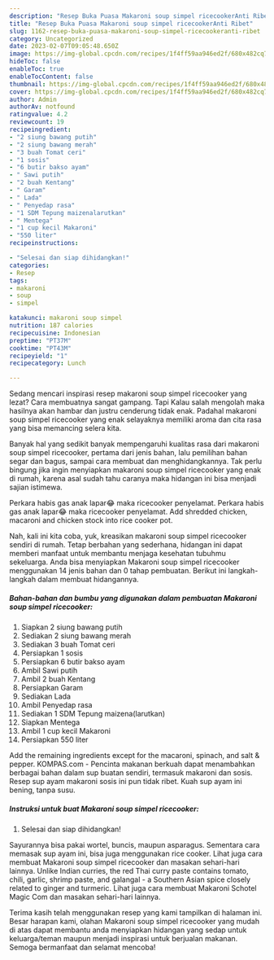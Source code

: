 ```yaml
---
description: "Resep Buka Puasa Makaroni soup simpel ricecookerAnti Ribet"
title: "Resep Buka Puasa Makaroni soup simpel ricecookerAnti Ribet"
slug: 1162-resep-buka-puasa-makaroni-soup-simpel-ricecookeranti-ribet
category: Uncategorized
date: 2023-02-07T09:05:48.650Z
image: https://img-global.cpcdn.com/recipes/1f4ff59aa946ed2f/680x482cq70/makaroni-soup-simpel-ricecooker-foto-resep-utama.jpg
hideToc: false
enableToc: true
enableTocContent: false
thumbnail: https://img-global.cpcdn.com/recipes/1f4ff59aa946ed2f/680x482cq70/makaroni-soup-simpel-ricecooker-foto-resep-utama.jpg
cover: https://img-global.cpcdn.com/recipes/1f4ff59aa946ed2f/680x482cq70/makaroni-soup-simpel-ricecooker-foto-resep-utama.jpg
author: Admin
authorAv: notfound
ratingvalue: 4.2
reviewcount: 19
recipeingredient:
- "2 siung bawang putih"
- "2 siung bawang merah"
- "3 buah Tomat ceri"
- "1 sosis"
- "6 butir bakso ayam"
- " Sawi putih"
- "2 buah Kentang"
- " Garam"
- " Lada"
- " Penyedap rasa"
- "1 SDM Tepung maizenalarutkan"
- " Mentega"
- "1 cup kecil Makaroni"
- "550 liter"
recipeinstructions:

- "Selesai dan siap dihidangkan!"
categories:
- Resep
tags:
- makaroni
- soup
- simpel

katakunci: makaroni soup simpel 
nutrition: 187 calories
recipecuisine: Indonesian
preptime: "PT37M"
cooktime: "PT43M"
recipeyield: "1"
recipecategory: Lunch

---
```



Sedang mencari inspirasi resep makaroni soup simpel ricecooker yang lezat? Cara membuatnya sangat gampang. Tapi Kalau salah mengolah maka hasilnya akan hambar dan justru cenderung tidak enak. Padahal makaroni soup simpel ricecooker yang enak selayaknya memiliki aroma dan cita rasa yang bisa memancing selera kita.


Banyak hal yang sedikit banyak mempengaruhi kualitas rasa dari makaroni soup simpel ricecooker, pertama dari jenis bahan, lalu pemilihan bahan segar dan bagus, sampai cara membuat dan menghidangkannya. Tak perlu bingung jika ingin menyiapkan makaroni soup simpel ricecooker yang enak di rumah, karena asal sudah tahu caranya maka hidangan ini bisa menjadi sajian istimewa.

Perkara habis gas anak lapar😂 maka ricecooker penyelamat. Perkara habis gas anak lapar😂 maka ricecooker penyelamat. Add shredded chicken, macaroni and chicken stock into rice cooker pot.


Nah, kali ini kita coba, yuk, kreasikan makaroni soup simpel ricecooker sendiri di rumah. Tetap berbahan yang sederhana, hidangan ini dapat memberi manfaat untuk membantu menjaga kesehatan tubuhmu sekeluarga. Anda bisa menyiapkan Makaroni soup simpel ricecooker menggunakan 14 jenis bahan dan 0 tahap pembuatan. Berikut ini langkah-langkah dalam membuat hidangannya.

<!--inarticleads1-->

##### Bahan-bahan dan bumbu yang digunakan dalam pembuatan Makaroni soup simpel ricecooker:

1. Siapkan 2 siung bawang putih
1. Sediakan 2 siung bawang merah
1. Sediakan 3 buah Tomat ceri
1. Persiapkan 1 sosis
1. Persiapkan 6 butir bakso ayam
1. Ambil  Sawi putih
1. Ambil 2 buah Kentang
1. Persiapkan  Garam
1. Sediakan  Lada
1. Ambil  Penyedap rasa
1. Sediakan 1 SDM Tepung maizena(larutkan)
1. Siapkan  Mentega
1. Ambil 1 cup kecil Makaroni
1. Persiapkan 550 liter


Add the remaining ingredients except for the macaroni, spinach, and salt &amp; pepper. KOMPAS.com - Pencinta makanan berkuah dapat menambahkan berbagai bahan dalam sup buatan sendiri, termasuk makaroni dan sosis. Resep sup ayam makaroni sosis ini pun tidak ribet. Kuah sup ayam ini bening, tanpa susu. 

<!--inarticleads2-->

##### Instruksi untuk buat Makaroni soup simpel ricecooker:


1. Selesai dan siap dihidangkan!

Sayurannya bisa pakai wortel, buncis, maupun asparagus. Sementara cara memasak sup ayam ini, bisa juga menggunakan rice cooker. Lihat juga cara membuat Makaroni soup simpel ricecooker dan masakan sehari-hari lainnya. Unlike Indian curries, the red Thai curry paste contains tomato, chili, garlic, shrimp paste, and galangal - a Southern Asian spice closely related to ginger and turmeric. Lihat juga cara membuat Makaroni Schotel Magic Com dan masakan sehari-hari lainnya. 

Terima kasih telah menggunakan resep yang kami tampilkan di halaman ini. Besar harapan kami, olahan Makaroni soup simpel ricecooker yang mudah di atas dapat membantu anda menyiapkan hidangan yang sedap untuk keluarga/teman maupun menjadi inspirasi untuk berjualan makanan. Semoga bermanfaat dan selamat mencoba!
